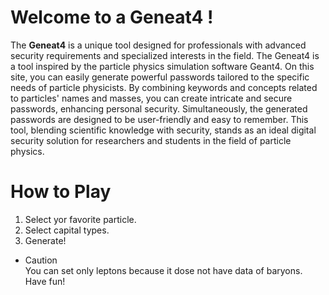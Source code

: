 # Welcome to a Geneat4 !
  The **Geneat4** is a unique tool designed for professionals with advanced security requirements and specialized interests in the field. The Geneat4 is a tool inspired by the particle physics simulation software Geant4.  On this site, you can easily generate powerful passwords tailored to the specific needs of particle physicists. By combining keywords and concepts related to particles' names and masses, you can create intricate and secure passwords, enhancing personal security. Simultaneously, the generated passwords are designed to be user-friendly and easy to remember. This tool, blending scientific knowledge with security, stands as an ideal digital security solution for researchers and students in the field of particle physics.

# How to Play
1. Select yor favorite particle.
2. Select capital types.
3. Generate!

- Caution  
You can set only leptons because it dose not have data of baryons.  
Have fun!

